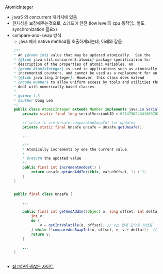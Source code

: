 AtomicInteger

- java5 의 concurrent 패키지에 있음
- 원자성을 보장해주는것으로, 스레드에 안전 (low level의 cpu 동작임.. 별도 synchronization 필요x)
- compare-and-swap 방식
  - java 에서 native method를 호출하게되는데, 아래와 같음
```java
    /**
    * An {@code int} value that may be updated atomically.  See the
    * {@link java.util.concurrent.atomic} package specification for
    * description of the properties of atomic variables. An
    * {@code AtomicInteger} is used in applications such as atomically
    * incremented counters, and cannot be used as a replacement for an
    * {@link java.lang.Integer}. However, this class does extend
    * {@code Number} to allow uniform access by tools and utilities that
    * deal with numerically-based classes.
    *
    * @since 1.5
    * @author Doug Lea
    */
    public class AtomicInteger extends Number implements java.io.Serializable {
        private static final long serialVersionUID = 6214790243416807050L;

        // setup to use Unsafe.compareAndSwapInt for updates
        private static final Unsafe unsafe = Unsafe.getUnsafe();

        ...

        /**
        * Atomically increments by one the current value.
        *
        * @return the updated value
        */
        public final int incrementAndGet() {
            return unsafe.getAndAddInt(this, valueOffset, 1) + 1;
        }
    }


    public final class Unsafe {

        ...

        public final int getAndAddInt(Object o, long offset, int delta) { 
            int v;
            do {
                v = getIntVolatile(o, offset); // v는 현재 값으로 보면됨
            } while (!compareAndSwapInt(o, offset, v, v + delta));  // delta는 추가할 값인데, 여기서는 1이 될것이다. 즉, 현재값이 현재값+1이 될때까지 계속 루프를 돌고, 성공하면 루프를 빠져나오게된다.. 이게 compare-and-swap
            return v;
        }

        ...
    }
    
```

- [참고하면 괜찮은 사이트](https://stackoverflow.com/questions/9749746/what-is-the-difference-between-atomic-volatile-synchronized)